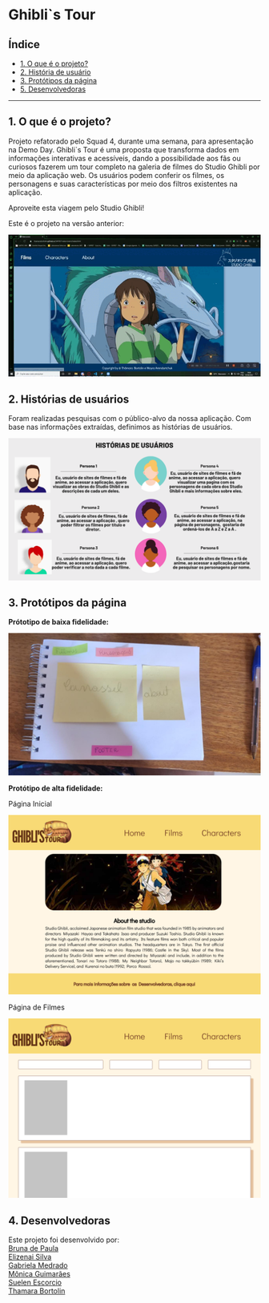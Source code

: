 # Ghibli`s Tour

## Índice

- [1. O que é o projeto?](#1-o-que-é-o-projeto-?)
- [2. História de usuário](#2-história-de-usuário)
- [3. Protótipos da página](#3-protótipos-da-página)
- [5. Desenvolvedoras](#4-desenvolvedoras)

---

## 1. O que é o projeto?

Projeto refatorado pelo Squad 4, durante uma semana, para apresentação na Demo Day.
Ghibli`s Tour é uma proposta que transforma dados em informações interativas e acessíveis, dando a possibilidade aos fãs ou curiosos fazerem um tour completo na galeria de filmes do Studio Ghibli por meio da aplicação web. Os usuários podem conferir os filmes, os personagens e suas características por meio dos filtros existentes na aplicação.

Aproveite esta viagem pelo Studio Ghibli!

Este é o projeto na versão anterior:

<img src = src/img/imgReadme/projeto_anterior.gif/>


<br>

## 2. Histórias de usuários

Foram realizadas pesquisas com o público-alvo da nossa aplicação. Com base nas informações extraídas, definimos as histórias de usuários.


<img src= "src\img\imgReadme\historias_usuarios.png"/>


<br>

## 3. Protótipos da página

**Prótotipo de baixa fidelidade:**

<img src= "src\img\imgReadme\prototipo_baixa.jpeg"/>

**Protótipo de alta fidelidade:**

Página Inicial

<img src= src\img\imgReadme\desktop_prototipo.png width="600"/>

Página de Filmes

<img src= src\img\imgReadme\films_prototipo.png width="600"/>

<br>

## 4. Desenvolvedoras

Este projeto foi desenvolvido por:
<br>
[Bruna de Paula](https://github.com/Brulibra)<br>
[Elizenai Silva](https://github.com/elizenai)<br>
[Gabriela Medrado](https://github.com/GabrielaMedrado)<br>
[Mônica Guimarães](https://github.com/MonicaGuimaraes)<br>
[Suelen Escorcio](https://github.com/suelenescorcio)<br>
[Thamara Bortolin](https://github.com/ThamaraBortolin)<br>


